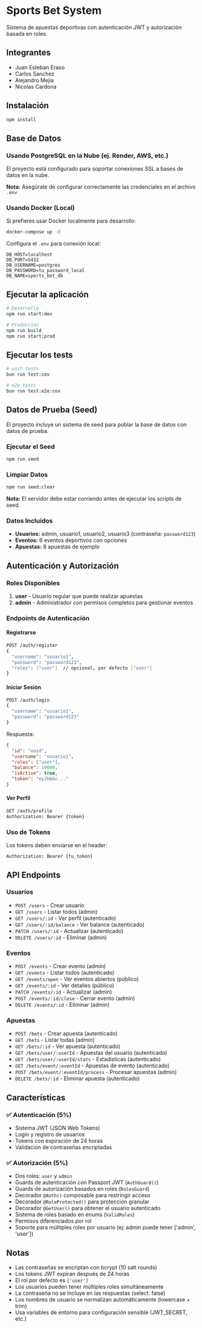 # Sports Bet System

Sistema de apuestas deportivas con autenticación JWT y autorización basada en roles.


## Integrantes 
- Juan Esteban Eraso
- Carlos Sanchez
- Alejandro Mejia
- Nicolas Cardona

## Instalación

```bash
npm install
```

## Base de Datos

### Usando PostgreSQL en la Nube (ej. Render, AWS, etc.)

El proyecto está configurado para soportar conexiones SSL a bases de datos en la nube.

**Nota:** Asegúrate de configurar correctamente las credenciales en el archivo `.env`

### Usando Docker (Local)

Si prefieres usar Docker localmente para desarrollo:

```bash
docker-compose up -d
```

Configura el `.env` para conexión local:
```env
DB_HOST=localhost
DB_PORT=5432
DB_USERNAME=postgres
DB_PASSWORD=tu_password_local
DB_NAME=sports_bet_db
```

## Ejecutar la aplicación

```bash
# Desarrollo
npm run start:dev

# Producción
npm run build
npm run start:prod
```

## Ejecutar los tests

```bash
# unit tests 
bun run test:cov

# e2e tests
bun run test:e2e:cov
```

## Datos de Prueba (Seed)

El proyecto incluye un sistema de seed para poblar la base de datos con datos de prueba.

### Ejecutar el Seed

```bash
npm run seed
```

### Limpiar Datos

```bash
npm run seed:clear
```

**Nota:** El servidor debe estar corriendo antes de ejecutar los scripts de seed.

### Datos Incluidos

- **Usuarios:** admin, usuario1, usuario2, usuario3 (contraseña: `password123`)
- **Eventos:** 6 eventos deportivos con opciones
- **Apuestas:** 8 apuestas de ejemplo

## Autenticación y Autorización

### Roles Disponibles

1. **user** - Usuario regular que puede realizar apuestas
2. **admin** - Administrador con permisos completos para gestionar eventos

### Endpoints de Autenticación

#### Registrarse
```bash
POST /auth/register
{
  "username": "usuario1",
  "password": "password123",
  "roles": ["user"]  // opcional, por defecto ["user"]
}
```

#### Iniciar Sesión
```bash
POST /auth/login
{
  "username": "usuario1",
  "password": "password123"
}
```

Respuesta:
```json
{
  "id": "uuid",
  "username": "usuario1",
  "roles": ["user"],
  "balance": 10000,
  "isActive": true,
  "token": "eyJhbGc..."
}
```

#### Ver Perfil
```bash
GET /auth/profile
Authorization: Bearer {token}
```

### Uso de Tokens

Los tokens deben enviarse en el header:

```
Authorization: Bearer {tu_token}
```

## API Endpoints

### Usuarios

- `POST /users` - Crear usuario
- `GET /users` - Listar todos (admin)
- `GET /users/:id` - Ver perfil (autenticado)
- `GET /users/:id/balance` - Ver balance (autenticado)
- `PATCH /users/:id` - Actualizar (autenticado)
- `DELETE /users/:id` - Eliminar (admin)

### Eventos

- `POST /events` - Crear evento (admin)
- `GET /events` - Listar todos (autenticado)
- `GET /events/open` - Ver eventos abiertos (público)
- `GET /events/:id` - Ver detalles (público)
- `PATCH /events/:id` - Actualizar (admin)
- `POST /events/:id/close` - Cerrar evento (admin)
- `DELETE /events/:id` - Eliminar (admin)

### Apuestas

- `POST /bets` - Crear apuesta (autenticado)
- `GET /bets` - Listar todas (admin)
- `GET /bets/:id` - Ver apuesta (autenticado)
- `GET /bets/user/:userId` - Apuestas del usuario (autenticado)
- `GET /bets/user/:userId/stats` - Estadísticas (autenticado)
- `GET /bets/event/:eventId` - Apuestas de evento (autenticado)
- `POST /bets/event/:eventId/process` - Procesar apuestas (admin)
- `DELETE /bets/:id` - Eliminar apuesta (autenticado)

## Características

### ✅ Autenticación (5%)
- Sistema JWT (JSON Web Tokens)
- Login y registro de usuarios
- Tokens con expiración de 24 horas
- Validación de contraseñas encriptadas

### ✅ Autorización (5%)
- Dos roles: `user` y `admin`
- Guards de autenticación con Passport JWT (`AuthGuard()`)
- Guards de autorización basados en roles (`RolesGuard`)
- Decorador `@Auth()` composable para restringir acceso
- Decorador `@RoleProtected()` para protección granular
- Decorador `@GetUser()` para obtener el usuario autenticado
- Sistema de roles basado en enums (`ValidRoles`)
- Permisos diferenciados por rol
- Soporte para múltiples roles por usuario (ej: admin puede tener ['admin', 'user'])

## Notas

- Las contraseñas se encriptan con bcrypt (10 salt rounds)
- Los tokens JWT expiran después de 24 horas
- El rol por defecto es `['user']`
- Los usuarios pueden tener múltiples roles simultáneamente
- La contraseña no se incluye en las respuestas (select: false)
- Los nombres de usuario se normalizan automáticamente (lowercase + trim)
- Usa variables de entorno para configuración sensible (JWT_SECRET, etc.)
